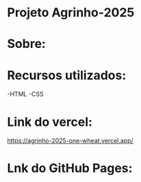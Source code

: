# Projeto Agrinho-2025

# Sobre: 

# Recursos utilizados: 
-HTML
-CSS

# Link do vercel: 
https://agrinho-2025-one-wheat.vercel.app/

# Lnk do GitHub Pages: 


